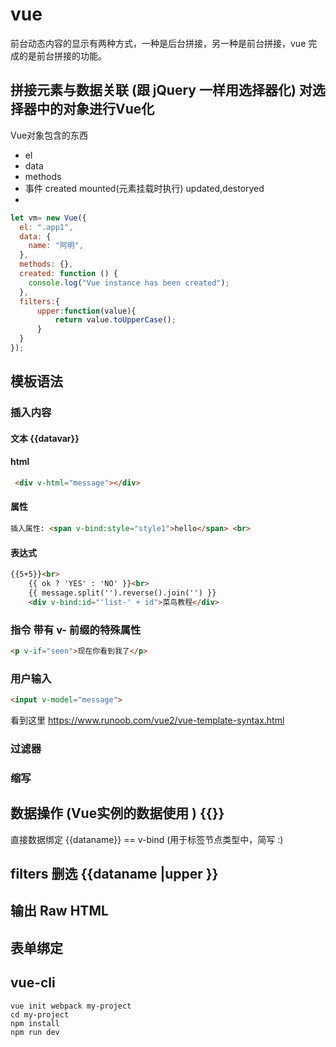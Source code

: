 # vue
前台动态内容的显示有两种方式，一种是后台拼接，另一种是前台拼接，vue 完成的是前台拼接的功能。

## 拼接元素与数据关联 (跟 jQuery 一样用选择器化) 对选择器中的对象进行Vue化

Vue对象包含的东西

- el
- data
- methods
- 事件 created mounted(元素挂载时执行) updated,destoryed
- 


``` js
let vm= new Vue({
  el: ".app1",
  data: {
    name: "阿明",
  },
  methods: {},
  created: function () {
    console.log("Vue instance has been created");
  },
  filters:{
	  upper:function(value){
		  return value.toUpperCase();
	  }
  }
});

```
## 模板语法
### 插入内容
#### 文本  {{datavar}}
#### html 
``` html
 <div v-html="message"></div>
```
#### 属性
``` html
插入属性: <span v-bind:style="style1">hello</span> <br>
```
#### 表达式
``` html
{{5+5}}<br>
    {{ ok ? 'YES' : 'NO' }}<br>
    {{ message.split('').reverse().join('') }}
    <div v-bind:id="'list-' + id">菜鸟教程</div>

```

### 指令 带有 v- 前缀的特殊属性
``` html
<p v-if="seen">现在你看到我了</p>
```
### 用户输入
``` html
<input v-model="message">
```
看到这里  https://www.runoob.com/vue2/vue-template-syntax.html
### 过滤器
### 缩写

## 数据操作 (Vue实例的数据使用 )  {{}}
直接数据绑定  {{dataname}}  ==  v-bind (用于标签节点类型中，简写 :) 

## filters 删选  {{dataname |upper }}
## 输出 Raw HTML
## 表单绑定


## vue-cli
``` shell
vue init webpack my-project
cd my-project
npm install
npm run dev
```
